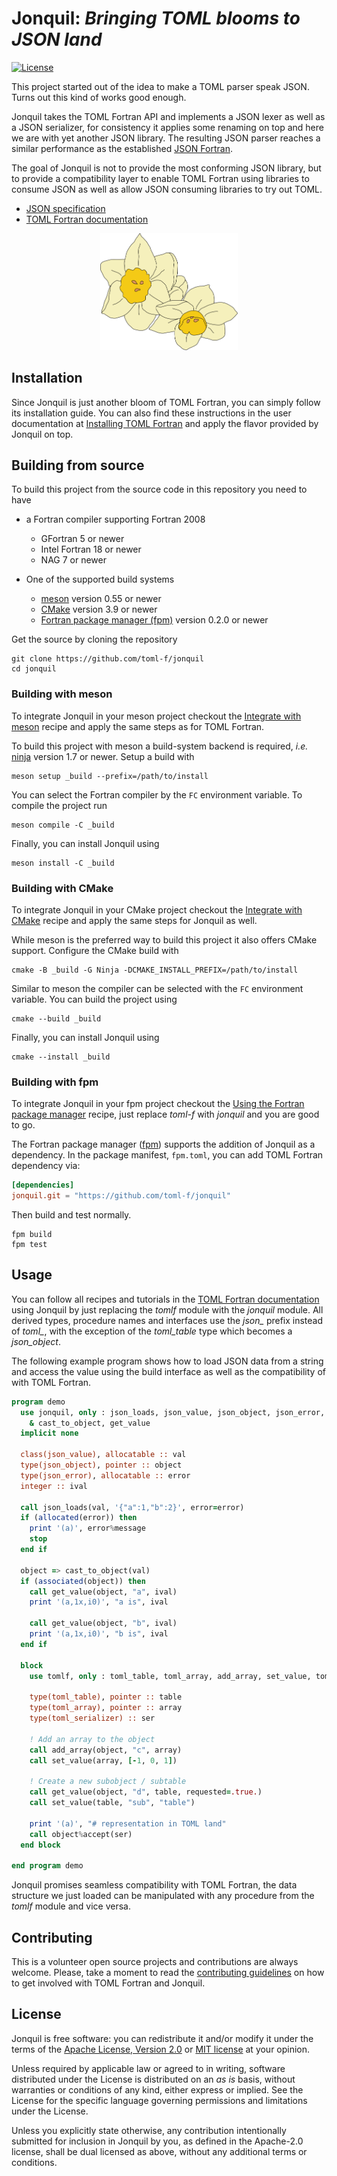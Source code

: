 # Jonquil: *Bringing TOML blooms to JSON land*

[![License](https://img.shields.io/badge/license-MIT%7CApache%202.0-blue)](LICENSE-Apache)

This project started out of the idea to make a TOML parser speak JSON.
Turns out this kind of works good enough.

Jonquil takes the TOML Fortran API and implements a JSON lexer as well as a JSON serializer, for consistency it applies some renaming on top and here we are with yet another JSON library.
The resulting JSON parser reaches a similar performance as the established [JSON Fortran](https://github.com/jacobwilliams/json-fortran).

The goal of Jonquil is not to provide the most conforming JSON library, but to provide a compatibility layer to enable TOML Fortran using libraries to consume JSON as well as allow JSON consuming libraries to try out TOML.

* [JSON specification](https://www.json.org/json-en.html)
* [TOML Fortran documentation](https://toml-f.readthedocs.io)

<div align="center">
<img src="./assets/jonquil.svg" alt="Jonquil Blossoms" width="220">
</div>


## Installation

Since Jonquil is just another bloom of TOML Fortran, you can simply follow its installation guide.
You can also find these instructions in the user documentation at [Installing TOML Fortran](https://toml-f.readthedocs.io/en/latest/how-to/installation.html) and apply the flavor provided by Jonquil on top.


## Building from source

To build this project from the source code in this repository you need to have

- a Fortran compiler supporting Fortran 2008

  - GFortran 5 or newer
  - Intel Fortran 18 or newer
  - NAG 7 or newer

- One of the supported build systems

  - [meson](https://mesonbuild.com) version 0.55 or newer
  - [CMake](https://cmake.org/) version 3.9 or newer
  - [Fortran package manager (fpm)](https://github.com/fortran-lang/fpm) version 0.2.0 or newer

Get the source by cloning the repository

```
git clone https://github.com/toml-f/jonquil
cd jonquil
```


### Building with meson

To integrate Jonquil in your meson project checkout the [Integrate with meson](https://toml-f.readthedocs.io/en/latest/how-to/integration.html#integrate-with-meson) recipe and apply the same steps as for TOML Fortran.

To build this project with meson a build-system backend is required, *i.e.* [ninja](https://ninja-build.org) version 1.7 or newer.
Setup a build with

```
meson setup _build --prefix=/path/to/install
```

You can select the Fortran compiler by the `FC` environment variable.
To compile the project run

```
meson compile -C _build
```

Finally, you can install Jonquil using

```
meson install -C _build
```



### Building with CMake

To integrate Jonquil in your CMake project checkout the [Integrate with CMake](https://toml-f.readthedocs.io/en/latest/how-to/integration.html#integrate-with-cmake) recipe and apply the same steps for Jonquil as well.

While meson is the preferred way to build this project it also offers CMake support.
Configure the CMake build with

```
cmake -B _build -G Ninja -DCMAKE_INSTALL_PREFIX=/path/to/install
```

Similar to meson the compiler can be selected with the `FC` environment variable.
You can build the project using

```
cmake --build _build
```

Finally, you can install Jonquil using

```
cmake --install _build
```



### Building with fpm

To integrate Jonquil in your fpm project checkout the [Using the Fortran package manager](https://toml-f.readthedocs.io/en/latest/how-to/integration.html#using-the-fortran-package-manager) recipe, just replace *toml-f* with *jonquil* and you are good to go.

The Fortran package manager ([fpm](https://github.com/fortran-lang/fpm)) supports the addition of Jonquil as a dependency.
In the package manifest, `fpm.toml`, you can add TOML Fortran dependency via:

```toml
[dependencies]
jonquil.git = "https://github.com/toml-f/jonquil"
```

Then build and test normally.

```
fpm build
fpm test
```


## Usage

You can follow all recipes and tutorials in the [TOML Fortran documentation](https://toml-f.readthedocs) using Jonquil by just replacing the *tomlf* module with the *jonquil* module.
All derived types, procedure names and interfaces use the *json\_* prefix instead of *toml\_*, with the exception of the *toml\_table* type which becomes a *json\_object*.

The following example program shows how to load JSON data from a string and access the value using the build interface as well as the compatibility of with TOML Fortran.

```f90
program demo
  use jonquil, only : json_loads, json_value, json_object, json_error, &
    & cast_to_object, get_value
  implicit none

  class(json_value), allocatable :: val
  type(json_object), pointer :: object
  type(json_error), allocatable :: error
  integer :: ival

  call json_loads(val, '{"a":1,"b":2}', error=error)
  if (allocated(error)) then
    print '(a)', error%message
    stop
  end if

  object => cast_to_object(val)
  if (associated(object)) then
    call get_value(object, "a", ival)
    print '(a,1x,i0)', "a is", ival

    call get_value(object, "b", ival)
    print '(a,1x,i0)', "b is", ival
  end if

  block
    use tomlf, only : toml_table, toml_array, add_array, set_value, toml_serializer

    type(toml_table), pointer :: table
    type(toml_array), pointer :: array
    type(toml_serializer) :: ser

    ! Add an array to the object
    call add_array(object, "c", array)
    call set_value(array, [-1, 0, 1])

    ! Create a new subobject / subtable
    call get_value(object, "d", table, requested=.true.)
    call set_value(table, "sub", "table")

    print '(a)', "# representation in TOML land"
    call object%accept(ser)
  end block

end program demo
```

Jonquil promises seamless compatibility with TOML Fortran, the data structure we just loaded can be manipulated with any procedure from the *tomlf* module and vice versa.


## Contributing

This is a volunteer open source projects and contributions are always welcome.
Please, take a moment to read the [contributing guidelines](https://github.com/toml-f/toml-f/blob/main/CONTRIBUTING.md) on how to get involved with TOML Fortran and Jonquil.


## License

Jonquil is free software: you can redistribute it and/or modify it under the terms of the [Apache License, Version 2.0](LICENSE-Apache) or [MIT license](LICENSE-MIT) at your opinion.

Unless required by applicable law or agreed to in writing, software distributed under the License is distributed on an _as is_ basis, without warranties or conditions of any kind, either express or implied. See the License for the specific language governing permissions and limitations under the License.

Unless you explicitly state otherwise, any contribution intentionally submitted for inclusion in Jonquil by you, as defined in the Apache-2.0 license, shall be dual licensed as above, without any additional terms or conditions.
